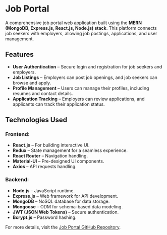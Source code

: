 # Job Portal

A comprehensive job portal web application built using the **MERN (MongoDB, Express.js, React.js, Node.js) stack**. This platform connects job seekers with employers, allowing job postings, applications, and user management.

## Features

- **User Authentication** – Secure login and registration for job seekers and employers.
- **Job Listings** – Employers can post job openings, and job seekers can browse and apply.
- **Profile Management** – Users can manage their profiles, including resumes and contact details.
- **Application Tracking** – Employers can review applications, and applicants can track their application status.

## Technologies Used

### Frontend:
- **React.js** – For building interactive UI.
- **Redux** – State management for a seamless experience.
- **React Router** – Navigation handling.
- **Material-UI** – Pre-designed UI components.
- **Axios** – API requests handling.

### Backend:
- **Node.js** – JavaScript runtime.
- **Express.js** – Web framework for API development.
- **MongoDB** – NoSQL database for data storage.
- **Mongoose** – ODM for schema-based data modeling.
- **JWT (JSON Web Tokens)** – Secure authentication.
- **Bcrypt.js** – Password hashing.

For more details, visit the [Job Portal GitHub Repository](https://github.com/stha-prasun/Job-Portal).


